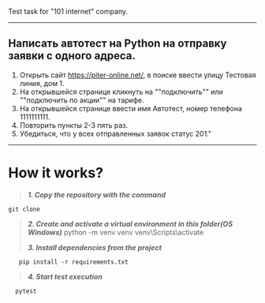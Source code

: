 Test task for "101 internet" company.

---
## Написать автотест на Python на отправку заявки с одного адреса. ##
1. Открыть сайт https://piter-online.net/, в поиске ввести улицу Тестовая линия, дом 1. 
2. На открывшейся странице кликнуть на ""подключить"" или ""подключить по акции"" на тарифе. 
3. На открывшейся странице ввести имя Автотест, номер телефона 1111111111. 
4. Повторить пункты 2-3 пять раз.
5. Убедиться, что у всех отправленных заявок статус 201."

---
#  How it works?
> ***1. Copy the repository with the command***

    git clone 

> ***2. Create and activate a virtual environment in this folder(OS Windows)***
      python -m venv venv
      venv\Scripts\activate
> 
> ***3. Install dependencies from the project***
      
       pip install -r requirements.txt
      
> ***4. Start test execution***
      
      pytest


    

